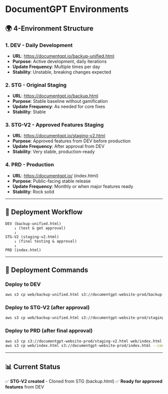 # DocumentGPT Environments

## 🌍 4-Environment Structure

### 1. **DEV** - Daily Development
- **URL**: https://documentgpt.io/backup-unified.html
- **Purpose**: Active development, daily iterations
- **Update Frequency**: Multiple times per day
- **Stability**: Unstable, breaking changes expected

### 2. **STG** - Original Staging
- **URL**: https://documentgpt.io/backup.html
- **Purpose**: Stable baseline without gamification
- **Update Frequency**: As needed for core fixes
- **Stability**: Stable

### 3. **STG-V2** - Approved Features Staging
- **URL**: https://documentgpt.io/staging-v2.html
- **Purpose**: Approved features from DEV before production
- **Update Frequency**: After approval from DEV
- **Stability**: Very stable, production-ready

### 4. **PRD** - Production
- **URL**: https://documentgpt.io/ (index.html)
- **Purpose**: Public-facing stable release
- **Update Frequency**: Monthly or when major features ready
- **Stability**: Rock solid

---

## 🚀 Deployment Workflow

```
DEV (backup-unified.html)
    ↓ (test & get approval)
    ↓
STG-V2 (staging-v2.html)
    ↓ (final testing & approval)
    ↓
PRD (index.html)
```

---

## 📝 Deployment Commands

### Deploy to DEV
```bash
aws s3 cp web/backup-unified.html s3://documentgpt-website-prod/backup-unified.html --content-type "text/html"
```

### Deploy to STG-V2 (after approval)
```bash
aws s3 cp web/backup-unified.html s3://documentgpt-website-prod/staging-v2.html --content-type "text/html"
```

### Deploy to PRD (after final approval)
```bash
aws s3 cp s3://documentgpt-website-prod/staging-v2.html web/index.html
aws s3 cp web/index.html s3://documentgpt-website-prod/index.html --content-type "text/html"
```

---

## 📊 Current Status

✅ **STG-V2 created** - Cloned from STG (backup.html)
✅ **Ready for approved features** from DEV
